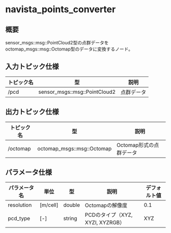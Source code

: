 # navista_points_converter

## 概要

sensor_msgs::msg::PointCloud2型の点群データをoctomap_msgs::msg::Octomap型のデータに変換するノード。

## 入力トピック仕様

| トピック名 | 型 | 説明 |
| --- | --- | --- |
| /pcd | sensor_msgs::msg::PointCloud2 | 点群データ |

## 出力トピック仕様

| トピック名 | 型 | 説明 |
| --- | --- | --- |
| /octomap | octomap_msgs::msg::Octomap | Octomap形式の点群データ |

## パラメータ仕様

| パラメータ名 | 単位 | 型 | 説明 | デフォルト値 |
| --- | --- | --- | --- | --- |
| resolution | [m/cell] | double | Octomapの解像度 | 0.1 |
| pcd_type | [-] | string | PCDのタイプ（XYZ, XYZI, XYZRGB） | XYZ |
